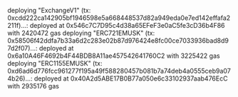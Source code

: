 deploying "ExchangeV1" (tx: 0xcdd222ca142905bf1946598e5a668448537d82a949eda0e7ed142effafa2211f)...: deployed at 0x546c7C7D95c4d38a65EFeF3e0aC5fe3cD36b4F86 with 2420472 gas
deploying "ERC721EMUSK" (tx: 0x58506f42ddfa7b33a6d2c283e02b87d976424e8fc00ce7033936bad8d97d2f07)...: deployed at 0x6a10A46F4692b4F44BDB8A11ae457542641760C2 with 3225422 gas
deploying "ERC1155EMUSK" (tx: 0xd6ad6d776fcc961277f195a49f588280457b081b7a74deb4a0555ceb9a074b26)...: deployed at 0x40A2d5ABE17B0B77a050e6c33102937aab476EcC with 2935176 gas